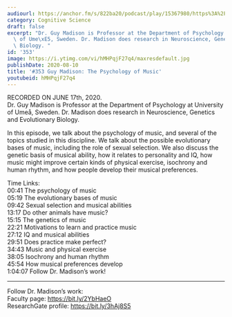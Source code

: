 ```yaml
---
audiourl: https://anchor.fm/s/822ba20/podcast/play/15367980/https%3A%2F%2Fd3ctxlq1ktw2nl.cloudfront.net%2Fproduction%2F2020-5-18%2F83333082-44100-2-76ff6bb985bd5.m4a
category: Cognitive Science
draft: false
excerpt: "Dr. Guy Madison is Professor at the Department of Psychology at University\
  \ of Ume\xE5, Sweden. Dr. Madison does research in Neuroscience, Genetics and Evolutionary\
  \ Biology. "
id: '353'
image: https://i.ytimg.com/vi/hMHPqjF27q4/maxresdefault.jpg
publishDate: 2020-08-10
title: '#353 Guy Madison: The Psychology of Music'
youtubeid: hMHPqjF27q4
---
```

<div class="timelinks">

RECORDED ON JUNE 17th, 2020.  
Dr. Guy Madison is Professor at the Department of Psychology at University of Umeå, Sweden. Dr. Madison does research in Neuroscience, Genetics and Evolutionary Biology. 

In this episode, we talk about the psychology of music, and several of the topics studied in this discipline. We talk about the possible evolutionary bases of music, including the role of sexual selection. We also discuss the genetic basis of musical ability, how it relates to personality and IQ, how music might improve certain kinds of physical exercise, isochrony and human rhythm, and how people develop their musical preferences.

Time Links:  
<time>00:41</time> The psychology of music  
<time>05:19</time> The evolutionary bases of music  
<time>09:42</time> Sexual selection and musical abilities  
<time>13:17</time> Do other animals have music?  
<time>15:15</time> The genetics of music  
<time>22:21</time> Motivations to learn and practice music  
<time>27:12</time> IQ and musical abilities  
<time>29:51</time> Does practice make perfect?  
<time>34:43</time> Music and physical exercise  
<time>38:05</time> Isochrony and human rhythm  
<time>45:54</time> How musical preferences develop  
<time>1:04:07</time> Follow Dr. Madison’s work!

---

Follow Dr. Madison’s work:  
Faculty page: https://bit.ly/2YbHaeO  
ResearchGate profile: https://bit.ly/3hAj8S5
</div>

